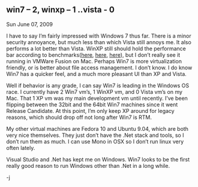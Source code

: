 
win7 – 2, winxp – 1 ..vista - 0
-------------------------------

Sun June 07, 2009

I have to say I’m fairly impressed with Windows 7 thus far. There is a
minor security annoyance, but much less than which Vista still annoys
me. It also performs a lot better than Vista. WinXP still should hold
the performance bar according to
benchmarks([here](http://blogs.zdnet.com/hardware/?p=3789&page=4),
[here](http://www.engadget.com/2009/01/22/windows-7-put-up-against-vista-and-xp-in-hardcore-multicore-benc/),
[here](http://www.techradar.com/news/software/operating-systems/gaming-smackdown-windows-xp-vs-windows-vista-vs-windows-7-604178?artc_pg=2)),
but I don’t really see it running in VMWare Fusion on Mac. Perhaps Win7
is more virtualization friendly, or is better about file access
management. I don’t know. I do know Win7 has a quicker feel, and a much
more pleasant UI than XP and Vista.

Well if behavior is any grade, I can say Win7 is leading in the Windows
OS race. I currently have 2 Win7 vm’s, 1 WinXP vm, and 0 Vista vm’s on
my Mac. That 1 XP vm was my main development vm until recently. I’ve
been flipping between the 32bit and the 64bit Win7 machines since it
went Release Candidate. At this point, I’m only keep XP around for
legacy reasons, which should drop off not long after Win7 is RTM.

My other virtual machines are Fedora 10 and Ubuntu 9.04, which are both
very nice themselves. They just don’t have the .Net stack and tools, so
I don’t run them as much. I can use Mono in OSX so I don’t run linux
very often lately.

Visual Studio and .Net has kept me on Windows. Win7 looks to be the
first really good reason to run Windows other than .Net in a long while.

-j
